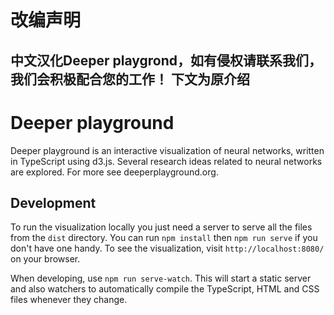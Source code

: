 # 改编声明
中文汉化Deeper playgrond，如有侵权请联系我们，我们会积极配合您的工作！
下文为原介绍
-------------------------------------
# Deeper playground

Deeper playground is an interactive visualization of neural networks, written in TypeScript using d3.js.  Several research ideas related to neural networks are explored.  For more see deeperplayground.org.

## Development

To run the visualization locally you just need a server to serve all the files from the `dist` directory. You can run `npm install` then `npm run serve` if you don't have one handy. To see the visualization, visit `http://localhost:8080/` on your browser.

When developing, use `npm run serve-watch`. This will start a static server and also watchers to automatically compile the TypeScript, HTML and CSS files
whenever they change.
